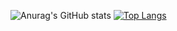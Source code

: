 ![Anurag's GitHub stats](https://github-readme-stats.vercel.app/api?username=FallenDev&count_private=true&hide=prs,issues,contribs&show_icons=true&theme=dark) 
[![Top Langs](https://github-readme-stats.vercel.app/api/top-langs/?username=FallenDev&theme=dark)](https://github.com/anuraghazra/github-readme-stats)


<!--
**FallenDev/FallenDev** is a ✨ _special_ ✨ repository because its `README.md` (this file) appears on your GitHub profile.

Here are some ideas to get you started:

- 🔭 I’m currently working on ...
- 🌱 I’m currently learning ...
- 👯 I’m looking to collaborate on ...
- 🤔 I’m looking for help with ...
- 💬 Ask me about ...
- 📫 How to reach me: ...
- 😄 Pronouns: ...
- ⚡ Fun fact: ...
-->
